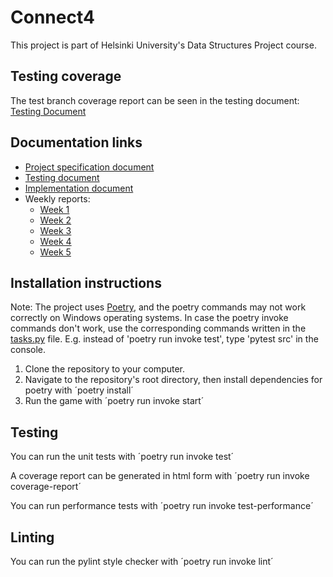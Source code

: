 # Connect4

This project is part of Helsinki University's Data Structures Project course.

## Testing coverage

The test branch coverage report can be seen in the testing document: [Testing Document](https://github.com/Regularmute/Connect4/blob/main/documentation/testingdocument.md)

## Documentation links

* [Project specification document](https://github.com/Regularmute/Connect4/blob/main/documentation/projectspecification.md)
* [Testing document](https://github.com/Regularmute/Connect4/blob/main/documentation/testingdocument.md)
* [Implementation document](https://github.com/Regularmute/Connect4/blob/main/documentation/implementationdoc.md)
* Weekly reports:
    * [Week 1](https://github.com/Regularmute/Connect4/blob/main/documentation/weekreports/weekreport1.md)
    * [Week 2](https://github.com/Regularmute/Connect4/blob/main/documentation/weekreports/weekreport2.md)
    * [Week 3](https://github.com/Regularmute/Connect4/blob/main/documentation/weekreports/weekreport3.md)
    * [Week 4](https://github.com/Regularmute/Connect4/blob/main/documentation/weekreports/weekreport4.md)
    * [Week 5](https://github.com/Regularmute/Connect4/blob/main/documentation/weekreports/weekreport5.md)

## Installation instructions

Note: The project uses [Poetry](https://python-poetry.org/), and the poetry commands may not work correctly on Windows operating systems. In case the poetry invoke commands don't work, use the corresponding commands written in the [tasks.py](https://github.com/Regularmute/Connect4/blob/main/tasks.py) file. E.g. instead of 'poetry run invoke test', type 'pytest src' in the console.

1. Clone the repository to your computer.
2. Navigate to the repository's root directory, then install dependencies for poetry with
´poetry install´
3. Run the game with
´poetry run invoke start´

## Testing

You can run the unit tests with
´poetry run invoke test´

A coverage report can be generated in html form with
´poetry run invoke coverage-report´

You can run performance tests with
´poetry run invoke test-performance´

## Linting

You can run the pylint style checker with
´poetry run invoke lint´
